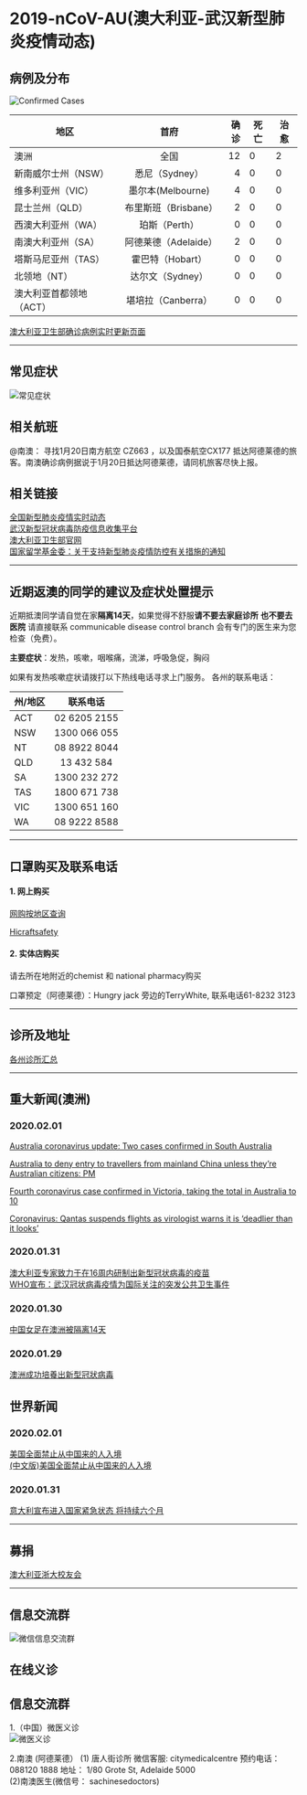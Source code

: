# 2019-nCoV-AU(澳大利亚-武汉新型肺炎疫情动态)

## 病例及分布
![Confirmed Cases](aus.png)

| 地区 |  首府| 确诊 | 死亡 |治愈 |
| ------------- |:-------------:| -----:|------------|--------------|
|澳洲   |全国 | 12 |0| 2|
|新南威尔士州（NSW） |悉尼（Sydney） | 4 |0| 0|
|维多利亚州（VIC）   |墨尔本(Melbourne) | 4 | 0 |0|
|昆士兰州（QLD）     | 布里斯班（Brisbane）|2 | 0 |0|
|西澳大利亚州（WA）    |珀斯（Perth）| 0 | 0 |0|
|南澳大利亚州（SA）    |阿德莱德（Adelaide）| 2 | 0 |0|
|塔斯马尼亚州（TAS）   |霍巴特（Hobart） |0 | 0 |0|
|北领地（NT）   |达尔文（Sydney） |0 | 0 |0|
|澳大利亚首都领地（ACT）  |堪培拉（Canberra）|0 | 0 |0|

[澳大利亚卫生部确诊病例实时更新页面](https://www.health.gov.au/news/coronavirus-update-at-a-glance)</br>

-------------------------------------------------

## 常见症状
![常见症状](常见症状.png)


## 相关航班
@南澳： 寻找1月20日南方航空 CZ663 ，以及国泰航空CX177 抵达阿德莱德的旅客。南澳确诊病例据说于1月20日抵达阿德莱德，请同机旅客尽快上报。

## 相关链接
[全国新型肺炎疫情实时动态](https://3g.dxy.cn/newh5/view/pneumonia) </br>
[武汉新型冠状病毒防疫信息收集平台](https://github.com/wuhan2020/wuhan2020) </br>
[澳大利亚卫生部官网](https://www.health.gov.au/)</br>
[国家留学基金委：关于支持新型肺炎疫情防控有关措施的通知](https://www.csc.edu.cn/news/gonggao/1801)

---------------------------------------------

## 近期返澳的同学的建议及症状处置提示

近期抵澳同学请自觉在家**隔离14天**，如果觉得不舒服**请不要去家庭诊所** **也不要去医院** 请直接联系 communicable disease control branch 会有专门的医生来为您检查（免费）。

**主要症状**：发热，咳嗽，咽喉痛，流涕，呼吸急促，胸闷

如果有发热咳嗽症状请拨打以下热线电话寻求上门服务。
各州的联系电话：

| 州/地区   | 联系电话|
| ------------- |:-------------:|
|ACT| 02 6205 2155|
|NSW| 1300 066 055|
|NT|  08 8922 8044|
|QLD| 13 432 584|
|SA|  1300 232 272|
|TAS| 1800 671 738|
|VIC| 1300 651 160|
|WA|  08 9222 8588|



----------------------------------------------------
## 口罩购买及联系电话

#### 1. 网上购买 
[网购按地区查询](https://www.google.com/search?q=australia+mask+selling&sxsrf=ACYBGNT-1qu9-5nmxcPjRET-4QLDVc6ctQ:1580428583168&source=lnms&tbm=shop&sa=X&ved=2ahUKEwjMoquiw6znAhXtxjgGHQeNBbAQ_AUoAnoECAwQBA&biw=1875&bih=953)

[Hicraftsafety](https://www.hicraftsafety.com.au/3m-p2-vflex-particulate-respirator-standard-size)

#### 2. 实体店购买
请去所在地附近的chemist 和 national pharmacy购买 

口罩预定（阿德莱德）：Hungry jack 旁边的TerryWhite, 联系电话61-8232 3123

-------------------------------------------------------
## 诊所及地址
[各州诊所汇总](https://www.racgp.org.au/coronavirus)



---------------------------------------------------------
## 重大新闻(澳洲)
### 2020.02.01

[Australia coronavirus update: Two cases confirmed in South Australia](https://7news.com.au/news/sa/australia-coronavirus-update-two-cases-confirmed-in-south-australia-c-676115) </br>

[Australia to deny entry to travellers from mainland China unless they’re Australian citizens: PM](https://www.sbs.com.au/news/australia-to-deny-entry-to-travellers-from-mainland-china-unless-they-re-australian-citizens-pm) </br>

[Fourth coronavirus case confirmed in Victoria, taking the total in Australia to 10](https://www.abc.net.au/news/2020-02-01/fourth-coronavirus-case-confirmed-in-victoria/11920754) </br>

[Coronavirus: Qantas suspends flights as virologist warns it is ‘deadlier than it looks’](https://www.theaustralian.com.au/science/coronavirus-deadlier-than-it-looks-virologist-warns/news-story/3ff079f3358984b5cce7c56444538369)

### 2020.01.31

[澳大利亚专家致力于在16周内研制出新型冠状病毒的疫苗](https://www.abc.net.au/news/2020-01-31/australian-made-coronavirus-copy-reaches-high-security-csiro-lab/11915092?from=timeline)</br>
[WHO宣布：武汉冠状病毒疫情为国际关注的突发公共卫生事件](https://nzlifenz.com/oversea/56065) </br>

### 2020.01.30

[中国女足在澳洲被隔离14天](https://www.sohu.com/na/369572013_509307?scm=1002.45005a.15d015e01a3.PC_NEW_ARTICLE_REC&spm=smpc.content%2Fnew.fd-d.10.1575244800026oXoZw5N) </br>

### 2020.01.29

[澳洲成功培養出新型冠狀病毒](https://www.acd.com.au/todays-headlines/%e6%be%b3%e6%b4%b2%e6%88%90%e5%8a%9f%e5%9f%b9%e9%a4%8a%e5%87%ba%e6%96%b0%e5%9e%8b%e5%86%a0%e7%8b%80%e7%97%85%e6%af%92/)

## 世界新闻

### 2020.02.01
[美国全面禁止从中国来的人入境](https://www.washingtonpost.com/world/coronavirus-china-live-updates/2020/01/31/eeac61b6-442b-11ea-b503-2b077c436617_story.html) </br>
[(中文版)美国全面禁止从中国来的人入境](https://mp.weixin.qq.com/s/23DpBjCP1z5E_iGuMccYnA)</br>

### 2020.01.31

[意大利宣布进入国家紧急状态 将持续六个月](https://news.ifeng.com/c/7tgtPbQcqyO) </br>

--------------------------------------------------------
## 募捐

[澳大利亚浙大校友会](https://github.com/UniLauX/2019-nCoV-AU/blob/master/donation.md)

---------------------------------------------------------
## 信息交流群
![微信信息交流群](wechat_group0.3.png)

## 在线义诊
## 信息交流群
1.（中国）微医义诊 </br>
![微医义诊](微医义诊.PNG) </br>

2.南澳 (阿德莱德） 
(1) 唐人街诊所 
微信客服: citymedicalcentre
预约电话： 088120 1888
地址： 1/80 Grote St, Adelaide 5000
</br>
(2)南澳医生(微信号： sachinesedoctors) </br>

